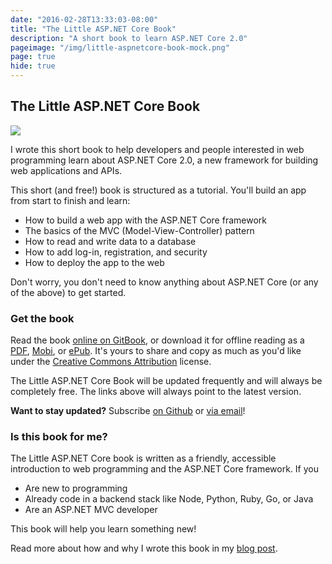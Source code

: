 ```yaml
---
date: "2016-02-28T13:33:03-08:00"
title: "The Little ASP.NET Core Book"
description: "A short book to learn ASP.NET Core 2.0"
pageimage: "/img/little-aspnetcore-book-mock.png"
page: true
hide: true
---
```


## The Little ASP.NET Core Book

<img src="/img/little-aspnetcore-book-mock.png" class="headshot">

I wrote this short book to help developers and people interested in web programming learn about ASP.NET Core 2.0, a new framework for building web applications and APIs.

This short (and free!) book is structured as a tutorial. You'll build an app from start to finish and learn:

* How to build a web app with the ASP.NET Core framework
* The basics of the MVC (Model-View-Controller) pattern
* How to read and write data to a database
* How to add log-in, registration, and security
* How to deploy the app to the web

Don't worry, you don't need to know anything about ASP.NET Core (or any of the above) to get started.


### Get the book

Read the book <a href="https://nbarbettini.gitbooks.io/little-asp-net-core-book/content/" target="_blank"
    onclick="sendClickEvent('little-aspnetcore-book-online');">online on GitBook</a>, or download it for offline reading as a <a href="https://s3.amazonaws.com/recaffeinate-files/LittleAspNetCoreBook.pdf" target="_blank"
    onclick="sendClickEvent('little-aspnetcore-book-pdf');">PDF</a>, <a href="https://www.gitbook.com/download/mobi/book/nbarbettini/little-asp-net-core-book"
    onclick="sendClickEvent('little-aspnetcore-book-mobi');">Mobi</a>, or <a href="https://www.gitbook.com/download/epub/book/nbarbettini/little-asp-net-core-book" 
    onclick="sendClickEvent('little-aspnetcore-book-epub');">ePub</a>. It's yours to share and copy as much as you'd like under the [Creative Commons Attribution](https://creativecommons.org/licenses/by/4.0/) license.

The Little ASP.NET Core Book will be updated frequently and will always be completely free. The links above will always point to the latest version.

**Want to stay updated?** Subscribe [on Github](https://github.com/nbarbettini/little-aspnetcore-book) or <a href="http://eepurl.com/cXACob" target="_blank">via email</a>!


### Is this book for me?

The Little ASP.NET Core book is written as a friendly, accessible introduction to web programming and the ASP.NET Core framework. If you

* Are new to programming
* Already code in a backend stack like Node, Python, Ruby, Go, or Java
* Are an ASP.NET MVC developer

This book will help you learn something new!

Read more about how and why I wrote this book in my [blog post](/post/introducing-little-aspnetcore-book/).
